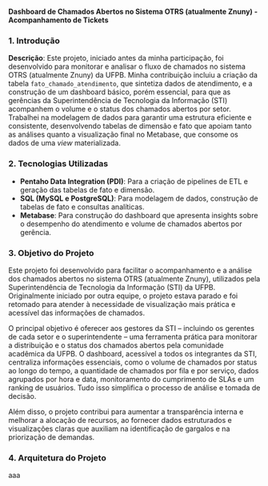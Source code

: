 **Dashboard de Chamados Abertos no Sistema OTRS (atualmente Znuny) - Acompanhamento de Tickets**

### 1. Introdução

**Descrição**: Este projeto, iniciado antes da minha participação, foi desenvolvido para monitorar e analisar o fluxo de chamados no sistema OTRS (atualmente Znuny) da UFPB. Minha contribuição incluiu a criação da tabela `fato_chamado_atendimento`, que sintetiza dados de atendimento, e a construção de um dashboard básico, porém essencial, para que as gerências da Superintendência de Tecnologia da Informação (STI) acompanhem o volume e o status dos chamados abertos por setor. Trabalhei na modelagem de dados para garantir uma estrutura eficiente e consistente, desenvolvendo tabelas de dimensão e fato que apoiam tanto as análises quanto a visualização final no Metabase, que consome os dados de uma *view* materializada. 

### 2. Tecnologias Utilizadas

- **Pentaho Data Integration (PDI)**: Para a criação de pipelines de ETL e geração das tabelas de fato e dimensão.
- **SQL (MySQL e PostgreSQL)**: Para modelagem de dados, construção de tabelas de fato e consultas analíticas.
- **Metabase**: Para construção do dashboard que apresenta insights sobre o desempenho do atendimento e volume de chamados abertos por gerência.

### 3. Objetivo do Projeto
Este projeto foi desenvolvido para facilitar o acompanhamento e a análise dos chamados abertos no sistema OTRS (atualmente Znuny), utilizados pela Superintendência de Tecnologia da Informação (STI) da UFPB. Originalmente iniciado por outra equipe, o projeto estava parado e foi retomado para atender à necessidade de visualização mais prática e acessível das informações de chamados.

O principal objetivo é oferecer aos gestores da STI – incluindo os gerentes de cada setor e o superintendente – uma ferramenta prática para monitorar a distribuição e o status dos chamados abertos pela comunidade acadêmica da UFPB. O dashboard, acessível a todos os integrantes da STI, centraliza informações essenciais, como o volume de chamados por status ao longo do tempo, a quantidade de chamados por fila e por serviço, dados agrupados por hora e data, monitoramento do cumprimento de SLAs e um ranking de usuários. Tudo isso simplifica o processo de análise e tomada de decisão.

Além disso, o projeto contribui para aumentar a transparência interna e melhorar a alocação de recursos, ao fornecer dados estruturados e visualizações claras que auxiliam na identificação de gargalos e na priorização de demandas.

### 4. Arquitetura do Projeto
aaa

